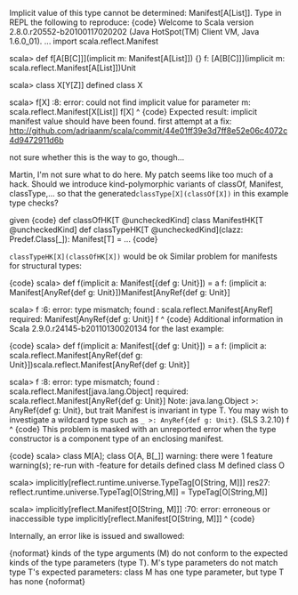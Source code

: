 Implicit value of this type cannot be determined: Manifest[A[List]]. Type in REPL the following to reproduce:
{code}
Welcome to Scala version 2.8.0.r20552-b20100117020202 (Java HotSpot(TM) Client VM, Java 1.6.0_01).
...
import scala.reflect.Manifest

scala> def f[A[B[C]]](implicit m: Manifest[A[List]]) {}
f: [A[B[C]]](implicit m: scala.reflect.Manifest[A[List]])Unit

scala> class X[Y[Z]]
defined class X

scala> f[X]
<console>:8: error: could not find implicit value for parameter m: scala.reflect.Manifest[X[List]]
       f[X]
        ^
{code}
Expected result: implicit manifest value should have been found.
first attempt at a fix: http://github.com/adriaanm/scala/commit/44e01ff39e3d7ff8e52e06c4072c4d9472911d6b

not sure whether this is the way to go, though...

Martin, I'm not sure what to do here. My patch seems like too much of a hack. Should we introduce kind-polymorphic variants of classOf, Manifest, classType,... so that the generated`classType[X](classOf[X])` in this example type checks?

given
{code}
def classOfHK[T @uncheckedKind]
class ManifestHK[T @uncheckedKind]
def classTypeHK[T @uncheckedKind](clazz: Predef.Class[_]): Manifest[T] = ...
{code}

`classTypeHK[X](classOfHK[X])` would be ok
Similar problem for manifests for structural types: 

{code}
scala> def f(implicit a: Manifest[{def g: Unit}]) = a
f: (implicit a: Manifest[AnyRef{def g: Unit}])Manifest[AnyRef{def g: Unit}]

scala> f
<console>:6: error: type mismatch;
 found   : scala.reflect.Manifest[AnyRef]
 required: Manifest[AnyRef{def g: Unit}]
       f
       ^
{code}
Additional information in Scala 2.9.0.r24145-b20110130020134 for the last example:

{code}
scala> def f(implicit a: Manifest[{def g: Unit}]) = a
f: (implicit a: scala.reflect.Manifest[AnyRef{def g: Unit}])scala.reflect.Manifest[AnyRef{def g: Unit}]

scala> f
<console>:8: error: type mismatch;
 found   : scala.reflect.Manifest[java.lang.Object]
 required: scala.reflect.Manifest[AnyRef{def g: Unit}]
Note: java.lang.Object >: AnyRef{def g: Unit}, but trait Manifest is invariant in type T.
You may wish to investigate a wildcard type such as `_ >: AnyRef{def g: Unit}`. (SLS 3.2.10)
       f
       ^
{code}
This problem is masked with an unreported error when the type constructor is a component type of an enclosing manifest.

{code}
scala> class M[A]; class O[A, B[_]]
warning: there were 1 feature warning(s); re-run with -feature for details
defined class M
defined class O

scala> implicitly[reflect.runtime.universe.TypeTag[O[String, M]]]
res27: reflect.runtime.universe.TypeTag[O[String,M]] = TypeTag[O[String,M]]

scala> implicitly[reflect.Manifest[O[String, M]]]
<console>:70: error: erroneous or inaccessible type
              implicitly[reflect.Manifest[O[String, M]]]
                        ^
{code}

Internally, an error like is issued and swallowed:

{noformat}
kinds of the type arguments (M) do not conform to the expected kinds of the type parameters (type T).
M's type parameters do not match type T's expected parameters:
class M has one type parameter, but type T has none
{noformat}
